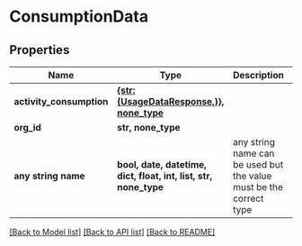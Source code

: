 # ConsumptionData


## Properties
Name | Type | Description | Notes
------------ | ------------- | ------------- | -------------
**activity_consumption** | [**{str: (UsageDataResponse,)}, none_type**](UsageDataResponse.md) |  | [optional] 
**org_id** | **str, none_type** |  | [optional] 
**any string name** | **bool, date, datetime, dict, float, int, list, str, none_type** | any string name can be used but the value must be the correct type | [optional]

[[Back to Model list]](../README.md#documentation-for-models) [[Back to API list]](../README.md#documentation-for-api-endpoints) [[Back to README]](../README.md)


